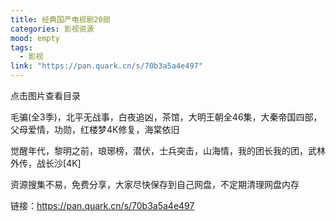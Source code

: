 ```yaml
---
title: 经典国产电视剧20部
categories: 影视资源
mood: empty
tags:
  - 影视
link: "https://pan.quark.cn/s/70b3a5a4e497"
---
```


点击图片查看目录

毛骗(全3季)，北平无战事，白夜追凶，茶馆，大明王朝全46集，大秦帝国四部，父母爱情，功勋，红楼梦4K修复，海棠依旧

觉醒年代，黎明之前，琅琊榜，潜伏，士兵突击，山海情，我的团长我的团，武林外传，战长沙[4K]




资源搜集不易，免费分享，大家尽快保存到自己网盘，不定期清理网盘内存





链接：https://pan.quark.cn/s/70b3a5a4e497





